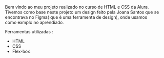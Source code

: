 Bem vindo ao meu projeto realizado no curso de HTML e CSS da Alura. 
Tivemos como base neste projeto um design feito pela Joana Santos que se encontrava no Figma( que é uma ferramenta de design),
onde usamos como exmplo no aprendiado.

Ferramentas utilizadas :

  - HTML
  - CSS
  - Flex-box


   
  




